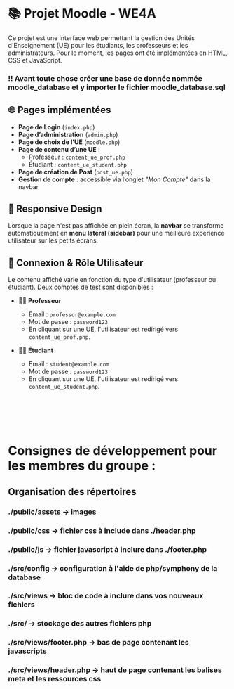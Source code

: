 # 📚 Projet Moodle - WE4A

Ce projet est une interface web permettant la gestion des Unités d'Enseignement (UE) pour les étudiants, les professeurs et les administrateurs. Pour le moment, les pages ont été implémentées en HTML, CSS et JavaScript.

### ‼️ Avant toute chose créer une base de donnée nommée moodle_database et y importer le fichier moodle_database.sql

## 🌐 Pages implémentées

- **Page de Login** (`index.php`)  
- **Page d’administration** (`admin.php`)  
- **Page de choix de l’UE** (`moodle.php`)  
- **Page de contenu d’une UE** :  
  - Professeur : `content_ue_prof.php`  
  - Étudiant : `content_ue_student.php`  
- **Page de création de Post** (`post_ue.php`)  
- **Gestion de compte** : accessible via l’onglet *"Mon Compte"* dans la navbar

## 🎨 Responsive Design

Lorsque la page n'est pas affichée en plein écran, la **navbar** se transforme automatiquement en **menu latéral (sidebar)** pour une meilleure expérience utilisateur sur les petits écrans.

## 👥 Connexion & Rôle Utilisateur

Le contenu affiché varie en fonction du type d'utilisateur (professeur ou étudiant). Deux comptes de test sont disponibles :

- 👨‍🏫 **Professeur**  
  - Email : `professor@example.com`  
  - Mot de passe : `password123`  
  - En cliquant sur une UE, l'utilisateur est redirigé vers `content_ue_prof.php`.

- 👩‍🎓 **Étudiant**  
  - Email : `student@example.com`  
  - Mot de passe : `password123`  
  - En cliquant sur une UE, l'utilisateur est redirigé vers `content_ue_student.php`.

<br><br><br><br>

# Consignes de développement pour les membres du groupe :

## Organisation des répertoires

### ./public/assets -> images

### ./public/css -> fichier css à include dans ./header.php

### ./public/js -> fichier javascript à inclure dans ./footer.php

### ./src/config -> configuration à l'aide de php/symphony de la database

### ./src/views -> bloc de code à inclure dans vos nouveaux fichiers

### ./src/ -> stockage des autres fichiers php

### ./src/views/footer.php -> bas de page contenant les javascripts

### ./src/views/header.php -> haut de page contenant les balises meta et les ressources css
